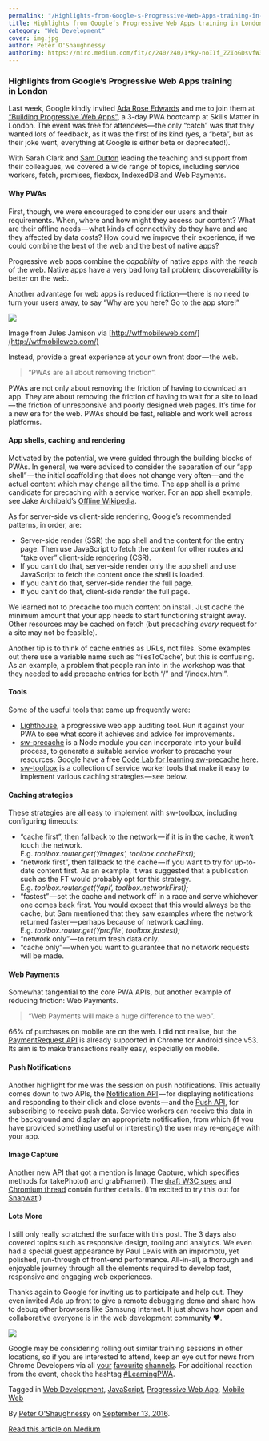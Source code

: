 ```yaml
---
permalink: "/Highlights-from-Google-s-Progressive-Web-Apps-training-in-London/"
title: Highlights from Google’s Progressive Web Apps training in London
category: "Web Development"
cover: img.jpg
author: Peter O'Shaughnessy
authorImg: https://miro.medium.com/fit/c/240/240/1*ky-noIIf_ZZIoGDsvfW3AA.jpeg
---
```


### Highlights from Google’s Progressive Web Apps training in London

Last week, Google kindly invited [Ada Rose Edwards](https://medium.com/u/c2890cdd7a64) and me to join them at [“Building Progressive Web Apps”](https://events.withgoogle.com/building-progressive-web-apps-london/), a 3-day PWA bootcamp at Skills Matter in London. The event was free for attendees — the only “catch” was that they wanted lots of feedback, as it was the first of its kind (yes, a “beta”, but as their joke went, everything at Google is either beta or deprecated!).

With Sarah Clark and [Sam Dutton](https://twitter.com/sw12) leading the teaching and support from their colleagues, we covered a wide range of topics, including service workers, fetch, promises, flexbox, IndexedDB and Web Payments.

#### Why PWAs

First, though, we were encouraged to consider our users and their requirements. When, where and how might they access our content? What are their offline needs — what kinds of connectivity do they have and are they affected by data costs? How could we improve their experience, if we could combine the best of the web and the best of native apps?

Progressive web apps combine the _capability_ of native apps with the _reach_ of the web. Native apps have a very bad long tail problem; discoverability is better on the web.

Another advantage for web apps is reduced friction — there is no need to turn your users away, to say “Why are you here? Go to the app store!”

![](https://cdn-images-1.medium.com/max/800/1*HI-xZiP5wO0FnmVySQGSFA.png)

Image from Jules Jamison via [http://wtfmobileweb.com/](http://wtfmobileweb.com/)

Instead, provide a great experience at your own front door — the web.

> “PWAs are all about removing friction”.

PWAs are not only about removing the friction of having to download an app. They are about removing the friction of having to wait for a site to load — the friction of unresponsive and poorly designed web pages. It’s time for a new era for the web. PWAs should be fast, reliable and work well across platforms.

#### App shells, caching and rendering

Motivated by the potential, we were guided through the building blocks of PWAs. In general, we were advised to consider the separation of our “app shell” — the initial scaffolding that does not change very often — and the actual content which may change all the time. The app shell is a prime candidate for precaching with a service worker. For an app shell example, see Jake Archibald’s [Offline Wikipedia](https://github.com/jakearchibald/offline-wikipedia).

As for server-side vs client-side rendering, Google’s recommended patterns, in order, are:

*   Server-side render (SSR) the app shell and the content for the entry page. Then use JavaScript to fetch the content for other routes and “take over” client-side rendering (CSR).
*   If you can’t do that, server-side render only the app shell and use JavaScript to fetch the content once the shell is loaded.
*   If you can’t do that, server-side render the full page.
*   If you can’t do that, client-side render the full page.

We learned not to precache too much content on install. Just cache the minimum amount that your app needs to start functioning straight away. Other resources may be cached on fetch (but precaching _every_ request for a site may not be feasible).

Another tip is to think of cache entries as URLs, not files. Some examples out there use a variable name such as ‘filesToCache’, but this is confusing. As an example, a problem that people ran into in the workshop was that they needed to add precache entries for both “/” and “/index.html”.

#### Tools

Some of the useful tools that came up frequently were:

*   [Lighthouse](https://chrome.google.com/webstore/detail/lighthouse/blipmdconlkpinefehnmjammfjpmpbjk?hl=en), a progressive web app auditing tool. Run it against your PWA to see what score it achieves and advice for improvements.
*   [sw-precache](https://github.com/GoogleChrome/sw-precache) is a Node module you can incorporate into your build process, to generate a suitable service worker to precache your resources. Google have a free [Code Lab for learning sw-precache here](https://codelabs.developers.google.com/codelabs/sw-precache/index.html#0).
*   [sw-toolbox](https://github.com/GoogleChrome/sw-toolbox) is a collection of service worker tools that make it easy to implement various caching strategies — see below.

#### Caching strategies

These strategies are all easy to implement with sw-toolbox, including configuring timeouts:

*   “cache first”, then fallback to the network — if it is in the cache, it won’t touch the network.  
    E.g. _toolbox.router.get(‘/images’, toolbox.cacheFirst);_
*   “network first”, then fallback to the cache — if you want to try for up-to-date content first. As an example, it was suggested that a publication such as the FT would probably opt for this strategy.  
    E.g. _toolbox.router.get(‘/api’, toolbox.networkFirst);_
*   “fastest” — set the cache and network off in a race and serve whichever one comes back first. You would expect that this would always be the cache, but Sam mentioned that they saw examples where the network returned faster — perhaps because of network caching.  
    E.g. _toolbox.router.get(‘/profile’, toolbox.fastest);_
*   “network only” — to return fresh data only.
*   “cache only” — when you want to guarantee that no network requests will be made.

#### Web Payments

Somewhat tangential to the core PWA APIs, but another example of reducing friction: Web Payments.

> “Web Payments will make a huge difference to the web”.

66% of purchases on mobile are on the web. I did not realise, but the [PaymentRequest API](https://developers.google.com/web/updates/2016/07/payment-request) is already supported in Chrome for Android since v53. Its aim is to make transactions really easy, especially on mobile.

#### Push Notifications

Another highlight for me was the session on push notifications. This actually comes down to two APIs, the [Notification API](https://developer.mozilla.org/en-US/docs/Web/API/Notifications_API) — for displaying notifications and responding to their click and close events — and the [Push API](https://developer.mozilla.org/en-US/docs/Web/API/Push_API), for subscribing to receive push data. Service workers can receive this data in the background and display an appropriate notification, from which (if you have provided something useful or interesting) the user may re-engage with your app.

#### Image Capture

Another new API that got a mention is Image Capture, which specifies methods for takePhoto() and grabFrame(). The [draft W3C spec](https://www.w3.org/TR/image-capture/) and [Chromium thread](https://bugs.chromium.org/p/chromium/issues/detail?id=518807) contain further details. (I’m excited to try this out for [Snapwat](https://medium.com/samsung-internet-dev/things-i-learned-making-a-progressive-web-app-for-super-selfies-49e76d154e4f)!)

#### Lots More

I still only really scratched the surface with this post. The 3 days also covered topics such as responsive design, tooling and analytics. We even had a special guest appearance by Paul Lewis with an impromptu, yet polished, run-through of front-end performance. All-in-all, a thorough and enjoyable journey through all the elements required to develop fast, responsive and engaging web experiences.

Thanks again to Google for inviting us to participate and help out. They even invited Ada up front to give a remote debugging demo and share how to debug other browsers like Samsung Internet. It just shows how open and collaborative everyone is in the web development community ❤.

![](https://cdn-images-1.medium.com/max/800/1*z2Ec3TOCQZ_fDiOHv4q3lg.jpeg)

Google may be considering rolling out similar training sessions in other locations, so if you are interested to attend, keep an eye out for news from Chrome Developers via all [your](https://twitter.com/chromiumdev) [favourite](https://plus.google.com/+GoogleChromeDevelopers/) [channels](https://medium.com/@ChromiumDev). For additional reaction from the event, check the hashtag [#LearningPWA](https://twitter.com/search?q=learningpwa).

Tagged in [Web Development](https://medium.com/tag/web-development), [JavaScript](https://medium.com/tag/javascript), [Progressive Web App](https://medium.com/tag/progressive-web-app), [Mobile Web](https://medium.com/tag/mobile-web)

By [Peter O'Shaughnessy](https://medium.com/@poshaughnessy) on [September 13, 2016](https://medium.com/p/9856f0876e4f).

[Read this article on Medium](https://medium.com/@poshaughnessy/highlights-from-googles-progressive-web-apps-training-in-london-9856f0876e4f)
